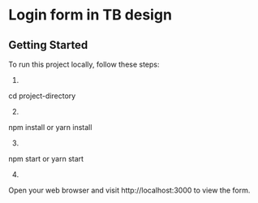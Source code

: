 # Login form in TB design


## Getting Started

To run this project locally, follow these steps:

1. 
cd project-directory

2. 
npm install or yarn install

3.
npm start or yarn start

4.
Open your web browser and visit http://localhost:3000 to view the form.